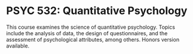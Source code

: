 # PSYC 532: Quantitative Psychology

This course examines the science of quantitative psychology. Topics include the analysis of data, the design of questionnaires, and the assessment of psychological attributes, among others. Honors version available.
